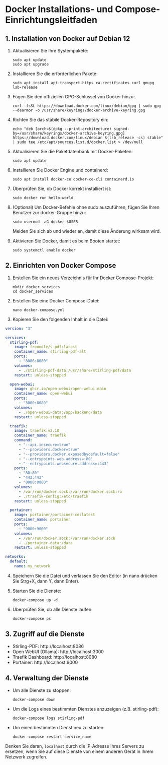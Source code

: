# Docker Installations- und Compose-Einrichtungsleitfaden

## 1. Installation von Docker auf Debian 12

1. Aktualisieren Sie Ihre Systempakete:

   ```
   sudo apt update
   sudo apt upgrade
   ```

2. Installieren Sie die erforderlichen Pakete:

   ```
   sudo apt install apt-transport-https ca-certificates curl gnupg lsb-release
   ```

3. Fügen Sie den offiziellen GPG-Schlüssel von Docker hinzu:

   ```
   curl -fsSL https://download.docker.com/linux/debian/gpg | sudo gpg --dearmor -o /usr/share/keyrings/docker-archive-keyring.gpg
   ```

4. Richten Sie das stabile Docker-Repository ein:

   ```
   echo "deb [arch=$(dpkg --print-architecture) signed-by=/usr/share/keyrings/docker-archive-keyring.gpg] https://download.docker.com/linux/debian $(lsb_release -cs) stable" | sudo tee /etc/apt/sources.list.d/docker.list > /dev/null
   ```

5. Aktualisieren Sie die Paketdatenbank mit Docker-Paketen:

   ```
   sudo apt update
   ```

6. Installieren Sie Docker Engine und containerd:

   ```
   sudo apt install docker-ce docker-ce-cli containerd.io
   ```

7. Überprüfen Sie, ob Docker korrekt installiert ist:

   ```
   sudo docker run hello-world
   ```

8. (Optional) Um Docker-Befehle ohne sudo auszuführen, fügen Sie Ihren Benutzer zur docker-Gruppe hinzu:

   ```
   sudo usermod -aG docker $USER
   ```

   Melden Sie sich ab und wieder an, damit diese Änderung wirksam wird.

9. Aktivieren Sie Docker, damit es beim Booten startet:
   ```
   sudo systemctl enable docker
   ```

## 2. Einrichten von Docker Compose

1. Erstellen Sie ein neues Verzeichnis für Ihr Docker Compose-Projekt:

   ```
   mkdir docker_services
   cd docker_services
   ```

2. Erstellen Sie eine Docker Compose-Datei:

   ```
   nano docker-compose.yml
   ```

3. Kopieren Sie den folgenden Inhalt in die Datei:

```yaml
version: "3"

services:
  stirling-pdf:
    image: frooodle/s-pdf:latest
    container_name: stirling-pdf-alt
    ports:
      - "8086:8080"
    volumes:
      - ./stirling-pdf-data:/usr/share/stirling-pdf/data
    restart: unless-stopped

  open-webui:
    image: ghcr.io/open-webui/open-webui:main
    container_name: open-webui
    ports:
      - "3000:8080"
    volumes:
      - ./open-webui-data:/app/backend/data
    restart: unless-stopped

  traefik:
    image: traefik:v2.10
    container_name: traefik
    command:
      - "--api.insecure=true"
      - "--providers.docker=true"
      - "--providers.docker.exposedbydefault=false"
      - "--entrypoints.web.address=:80"
      - "--entrypoints.websecure.address=:443"
    ports:
      - "80:80"
      - "443:443"
      - "8080:8080"
    volumes:
      - /var/run/docker.sock:/var/run/docker.sock:ro
      - ./traefik-config:/etc/traefik
    restart: unless-stopped

  portainer:
    image: portainer/portainer-ce:latest
    container_name: portainer
    ports:
      - "9000:9000"
    volumes:
      - /var/run/docker.sock:/var/run/docker.sock
      - ./portainer-data:/data
    restart: unless-stopped

networks:
  default:
    name: my_network
```

4. Speichern Sie die Datei und verlassen Sie den Editor (in nano drücken Sie Strg+X, dann Y, dann Enter).

5. Starten Sie die Dienste:

   ```
   docker-compose up -d
   ```

6. Überprüfen Sie, ob alle Dienste laufen:
   ```
   docker-compose ps
   ```

## 3. Zugriff auf die Dienste

- Stirling-PDF: http://localhost:8086
- Open WebUI (Ollama): http://localhost:3000
- Traefik Dashboard: http://localhost:8080
- Portainer: http://localhost:9000

## 4. Verwaltung der Dienste

- Um alle Dienste zu stoppen:

  ```
  docker-compose down
  ```

- Um die Logs eines bestimmten Dienstes anzuzeigen (z.B. stirling-pdf):

  ```
  docker-compose logs stirling-pdf
  ```

- Um einen bestimmten Dienst neu zu starten:
  ```
  docker-compose restart service_name
  ```

Denken Sie daran, `localhost` durch die IP-Adresse Ihres Servers zu ersetzen, wenn Sie auf diese Dienste von einem anderen Gerät in Ihrem Netzwerk zugreifen.

